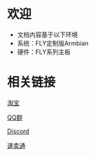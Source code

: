# 欢迎

* 文档内容基于以下环境
* 系统：FLY定制版Armbian
* 硬件：FLY系列主板

# 相关链接

[淘宝](https://shop126791347.taobao.com/index.htm)

[QQ群](https://jq.qq.com/?_wv=1027&k=h12iKRbe)

[Discord](https://discord.gg/pAXrGWdw)

[速卖通](https://mellow.aliexpress.com/store/1531088?spm=a2g0o.home.1000002.3.2e8910d03hpSga)